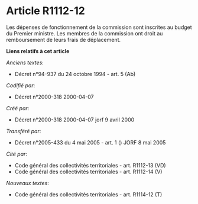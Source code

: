 # Article R1112-12

Les dépenses de fonctionnement de la commission sont inscrites au budget du Premier ministre. Les membres de la commission
ont droit au remboursement de leurs frais de déplacement.

**Liens relatifs à cet article**

_Anciens textes_:

  - Décret n°94-937 du 24 octobre 1994 - art. 5 (Ab)

_Codifié par_:

  - Décret n°2000-318 2000-04-07

_Créé par_:

  - Décret n°2000-318 2000-04-07 jorf 9 avril 2000

_Transféré par_:

  - Décret n°2005-433 du 4 mai 2005 - art. 1 () JORF 8 mai 2005

_Cité par_:

  - Code général des collectivités territoriales - art. R1112-13 (VD)
  - Code général des collectivités territoriales - art. R1112-14 (V)

_Nouveaux textes_:

  - Code général des collectivités territoriales - art. R1114-12 (T)
